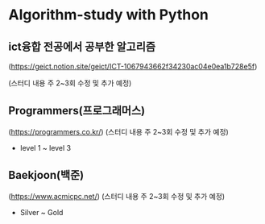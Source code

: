 # Algorithm-study with Python


## ict융합 전공에서 공부한 알고리즘
(https://geict.notion.site/geict/ICT-1067943662f34230ac04e0ea1b728e5f) 

(스터디 내용 주 2~3회 수정 및 추가 예정)

## Programmers(프로그래머스)
(https://programmers.co.kr/) 
(스터디 내용 주 2~3회 수정 및 추가 예정)
- level 1 ~ level 3

## Baekjoon(백준)
(https://www.acmicpc.net/) 
(스터디 내용 주 2~3회 수정 및 추가 예정)
- Silver ~ Gold

